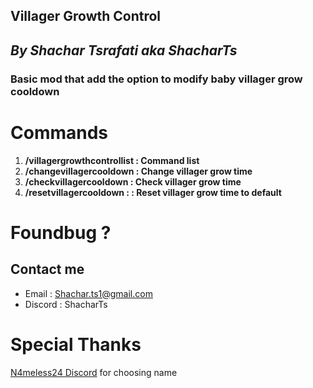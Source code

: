 ## **Villager Growth Control**
## _**By Shachar Tsrafati aka ShacharTs**_
### **Basic mod that add the option to modify baby villager grow cooldown**

**Commands**
======

1. **/villagergrowthcontrollist : Command list**
2. **/changevillagercooldown  : Change villager grow time**
3. **/checkvillagercooldown : Check villager grow time**
4. **/resetvillagercooldown : : Reset villager grow time to default**


Foundbug ?
=
## Contact me
* Email : Shachar.ts1@gmail.com
* Discord : ShacharTs

Special Thanks
=
[N4meless24 Discord](https://discord.com/invite/vuen7NYsCA) for choosing name